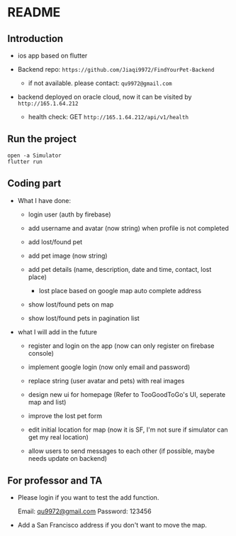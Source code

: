 # README

## Introduction

- ios app based on flutter

- Backend repo: `https://github.com/Jiaqi9972/FindYourPet-Backend`
  
  - if not available. please contact: `qu9972@gmail.com`

- backend deployed on oracle cloud, now it can be visited by `http://165.1.64.212`
  
  - health check: GET `http://165.1.64.212/api/v1/health`

## Run the project

```shell
open -a Simulator
flutter run
```

## Coding part

- What I have done:
  
  - login user (auth by firebase)
  
  - add username and avatar (now string) when profile is not completed
  
  - add lost/found pet
  
  - add pet image (now string)
  
  - add pet details (name, description, date and time, contact, lost place)
    
    - lost place based on google map auto complete address
  
  - show lost/found pets on map
  
  - show lost/found pets in pagination list

- what I will add in the future
  
  - register and login on the app (now can only register on firebase console)
  
  - implement google login (now only email and password)
  
  - replace string (user avatar and pets) with real images
  
  - design new ui for homepage (Refer to TooGoodToGo's UI, seperate map and list)
  
  - improve the lost pet form
  
  - edit initial location for map (now it is SF, I'm not sure if simulator can get my real location)
  
  - allow users to send messages to each other (if possible, maybe needs update on backend)

## For professor and TA

- Please login if you want to test the add function.
  
  Email: qu9972@gmail.com Password: 123456

- Add a San Francisco address if you don't want to move the map.
